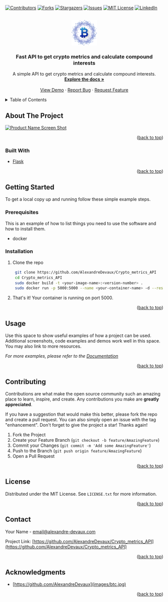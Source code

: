 <div id="top"></div>

<!-- PROJECT SHIELDS -->
<!--
*** I'm using markdown "reference style" links for readability.
*** Reference links are enclosed in brackets [ ] instead of parentheses ( ).
*** See the bottom of this document for the declaration of the reference variables
*** for contributors-url, forks-url, etc. This is an optional, concise syntax you may use.
*** https://www.markdownguide.org/basic-syntax/#reference-style-links
-->
[![Contributors][contributors-shield]][contributors-url]
[![Forks][forks-shield]][forks-url]
[![Stargazers][stars-shield]][stars-url]
[![Issues][issues-shield]][issues-url]
[![MIT License][license-shield]][license-url]
[![LinkedIn][linkedin-shield]][linkedin-url]



<!-- PROJECT LOGO -->
<br />
<div align="center">
  <a href="https://github.com/AlexandreDevaux/Crypto_metrics_API">
    <img src="images/logo.png" alt="Logo" width="80" height="80">
  </a>

<h3 align="center">Fast API to get crypto metrics and calculate compound interests</h3>

  <p align="center">
    A simple API to get crypto metrics and calculate compound interests.
    <br />
    <a href="https://github.com/AlexandreDevaux/Crypto_metrics_API"><strong>Explore the docs »</strong></a>
    <br />
    <br />
    <a href="https://github.com/AlexandreDevaux/Crypto_metrics_API">View Demo</a>
    ·
    <a href="https://github.com/AlexandreDevaux/Crypto_metrics_API/issues">Report Bug</a>
    ·
    <a href="https://github.com/AlexandreDevaux/Crypto_metrics_API/issues">Request Feature</a>
  </p>
</div>



<!-- TABLE OF CONTENTS -->
<details>
  <summary>Table of Contents</summary>
  <ol>
    <li>
      <a href="#about-the-project">About The Project</a>
      <ul>
        <li><a href="#built-with">Built With</a></li>
      </ul>
    </li>
    <li>
      <a href="#getting-started">Getting Started</a>
      <ul>
        <li><a href="#prerequisites">Prerequisites</a></li>
        <li><a href="#installation">Installation</a></li>
      </ul>
    </li>
    <li><a href="#usage">Usage</a></li>
    <li><a href="#contributing">Contributing</a></li>
    <li><a href="#license">License</a></li>
    <li><a href="#contact">Contact</a></li>
    <li><a href="#acknowledgments">Acknowledgments</a></li>
  </ol>
</details>



<!-- ABOUT THE PROJECT -->
## About The Project

[![Product Name Screen Shot][product-screenshot]](https://crypto.alexandre-devaux.com)

<p align="right">(<a href="#top">back to top</a>)</p>



### Built With

* [Flask](https://flask.palletsprojects.com/)

<p align="right">(<a href="#top">back to top</a>)</p>



<!-- GETTING STARTED -->
## Getting Started

To get a local copy up and running follow these simple example steps.

### Prerequisites

This is an example of how to list things you need to use the software and how to install them.
* docker

### Installation

1. Clone the repo
   ```sh
    git clone https://github.com/AlexandreDevaux/Crypto_metrics_API
    cd Crypto_metrics_API
    sudo docker build -t <your-image-name>:<version-number> .
    sudo docker run -p 5000:5000 --name <your-container-name> -d --restart unless-stopped <your-image-id>
    ```
2. That's it! Your container is running on port 5000.

<p align="right">(<a href="#top">back to top</a>)</p>



<!-- USAGE EXAMPLES -->
## Usage

Use this space to show useful examples of how a project can be used. Additional screenshots, code examples and demos work well in this space. You may also link to more resources.

_For more examples, please refer to the [Documentation](https://crypto.alexandre-devaux.com)_

<p align="right">(<a href="#top">back to top</a>)</p>


<!-- CONTRIBUTING -->
## Contributing

Contributions are what make the open source community such an amazing place to learn, inspire, and create. Any contributions you make are **greatly appreciated**.

If you have a suggestion that would make this better, please fork the repo and create a pull request. You can also simply open an issue with the tag "enhancement".
Don't forget to give the project a star! Thanks again!

1. Fork the Project
2. Create your Feature Branch (`git checkout -b feature/AmazingFeature`)
3. Commit your Changes (`git commit -m 'Add some AmazingFeature'`)
4. Push to the Branch (`git push origin feature/AmazingFeature`)
5. Open a Pull Request

<p align="right">(<a href="#top">back to top</a>)</p>



<!-- LICENSE -->
## License

Distributed under the MIT License. See `LICENSE.txt` for more information.

<p align="right">(<a href="#top">back to top</a>)</p>



<!-- CONTACT -->
## Contact

Your Name - email@alexandre-devaux.com

Project Link: [https://github.com/AlexandreDevaux/Crypto_metrics_API](https://github.com/AlexandreDevaux/Crypto_metrics_API)

<p align="right">(<a href="#top">back to top</a>)</p>



<!-- ACKNOWLEDGMENTS -->
## Acknowledgments

* [https://github.com/AlexandreDevaux](images/btc.jpg)

<p align="right">(<a href="#top">back to top</a>)</p>



<!-- MARKDOWN LINKS & IMAGES -->
<!-- https://www.markdownguide.org/basic-syntax/#reference-style-links -->
[contributors-shield]: https://img.shields.io/github/contributors/AlexandreDevaux/Crypto_metrics_API.svg?style=for-the-badge
[contributors-url]: https://github.com/AlexandreDevaux/Crypto_metrics_API/graphs/contributors
[forks-shield]: https://img.shields.io/github/forks/AlexandreDevaux/Crypto_metrics_API.svg?style=for-the-badge
[forks-url]: https://github.com/AlexandreDevaux/Crypto_metrics_API/network/members
[stars-shield]: https://img.shields.io/github/stars/AlexandreDevaux/Crypto_metrics_API.svg?style=for-the-badge
[stars-url]: https://github.com/AlexandreDevaux/Crypto_metrics_API/stargazers
[issues-shield]: https://img.shields.io/github/issues/AlexandreDevaux/Crypto_metrics_API.svg?style=for-the-badge
[issues-url]: https://github.com/AlexandreDevaux/Crypto_metrics_API/issues
[license-shield]: https://img.shields.io/github/license/AlexandreDevaux/Crypto_metrics_API.svg?style=for-the-badge
[license-url]: https://github.com/AlexandreDevaux/Crypto_metrics_API/blob/master/LICENSE.txt
[linkedin-shield]: https://img.shields.io/badge/-LinkedIn-black.svg?style=for-the-badge&logo=linkedin&colorB=555
[linkedin-url]: https://www.linkedin.com/in/alexandre-devaux-engineer/
[product-screenshot]: images/btc.jpg